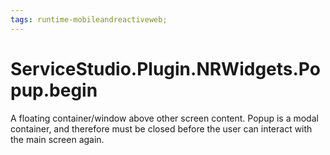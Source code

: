 ```yaml
---
tags: runtime-mobileandreactiveweb;
---
```


# ServiceStudio.Plugin.NRWidgets.Popup.begin

A floating container/window above other screen content. Popup is a modal container, and therefore must be closed before the user can interact with the main screen again.

